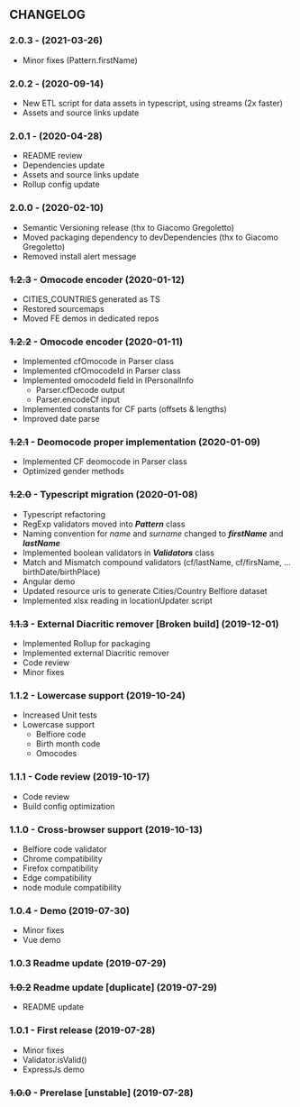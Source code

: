 ## CHANGELOG

### 2.0.3 - (2021-03-26)
* Minor fixes (Pattern.firstName)
### 2.0.2 - (2020-09-14)
* New ETL script for data assets in typescript, using streams (2x faster)
* Assets and source links update

### 2.0.1 - (2020-04-28)
* README review
* Dependencies update
* Assets and source links update
* Rollup config update

### 2.0.0 - (2020-02-10)
* Semantic Versioning release (thx to Giacomo Gregoletto)
* Moved packaging dependency to devDependencies (thx to Giacomo Gregoletto)
* Removed install alert message

### ~~1.2.3~~ - Omocode encoder (2020-01-12)
* CITIES_COUNTRIES generated as TS
* Restored sourcemaps
* Moved FE demos in dedicated repos

### ~~1.2.2~~ - Omocode encoder (2020-01-11)
* Implemented cfOmocode in Parser class
* Implemented cfOmocodeId in Parser class
* Implemented omocodeId field in IPersonalInfo
  * Parser.cfDecode output
  * Parser.encodeCf input
* Implemented constants for CF parts (offsets & lengths)
* Improved date parse
  
### ~~1.2.1~~ - Deomocode proper implementation (2020-01-09)
* Implemented CF deomocode in Parser class
* Optimized gender methods

### ~~1.2.0~~ - Typescript migration (2020-01-08)
* Typescript refactoring
* RegExp validators moved into ***Pattern*** class
* Naming convention for *name* and *surname* changed to ***firstName*** and ***lastName***
* Implemented boolean validators in ***Validators*** class
* Match and Mismatch compound validators (cf/lastName, cf/firsName, ... birthDate/birthPlace)
* Angular demo
* Updated resource uris to generate Cities/Country Belfiore dataset
* Implemented xlsx reading in locationUpdater script

### ~~1.1.3~~ - External Diacritic remover [Broken build] (2019-12-01)
* Implemented Rollup for packaging
* Implemented external Diacritic remover
* Code review
* Minor fixes
  
### 1.1.2 - Lowercase support (2019-10-24)
* Increased Unit tests
* Lowercase support
  * Belfiore code
  * Birth month code
  * Omocodes

### 1.1.1 - Code review (2019-10-17)
* Code review
* Build config optimization

### 1.1.0 - Cross-browser support (2019-10-13)
* Belfiore code validator
* Chrome compatibility
* Firefox compatibility
* Edge compatibility
* node module compatibility

### 1.0.4 - Demo (2019-07-30)
* Minor fixes
* Vue demo

### 1.0.3 Readme update (2019-07-29)
### ~~1.0.2~~ Readme update [duplicate] (2019-07-29)
  * README update

### 1.0.1 - First release (2019-07-28)
  * Minor fixes
  * Validator.isValid()
  * ExpressJs demo

### ~~1.0.0~~ - Prerelase [unstable] (2019-07-28)